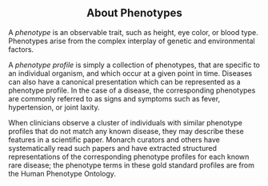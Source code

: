 <div class="container-fluid monarch-view about-phenotypes">

  ## About Phenotypes

  A _phenotype_ is an observable trait, such as height, eye color, or blood type. Phenotypes arise from the complex interplay of genetic and environmental factors.

  A _phenotype profile_ is simply a collection of phenotypes, that are specific to an individual organism, and which occur at a given point in time. Diseases can also have a canonical presentation which can be represented as a phenotype profile. In the case of a disease, the corresponding phenotypes are commonly referred to as signs and symptoms such as fever, hypertension, or joint laxity.

  When clinicians observe a cluster of individuals with similar phenotype profiles that do not match any known disease, they may describe these features in a scientific paper.
  Monarch curators and others have systematically read such papers and have extracted structured representations of the corresponding phenotype profiles for each known rare disease; the phenotype terms in these gold standard profiles are from the Human Phenotype Ontology.

</div>

<script>
  export default {
    name: "AboutPhenotypes",
    components: {}
  };
</script>

<style lang="scss">
  @import "~@/style/variables";

  .container-fluid.monarch-view.about-phenotypes {
    h1,
    h2,
    h3,
    h4,
    h5,
    h6 {
      clear: both;
    }

    h2 {
      text-align: center;
    }
  }
</style>
